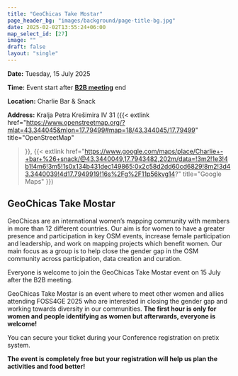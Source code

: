 ```yaml
---
title: "GeoChicas Take Mostar"
page_header_bg: "images/background/page-title-bg.jpg"
date: 2025-02-02T13:55:24+06:00
map_select_id: [27]
image: ""
draft: false
layout: "single"
---
```


**Date:** Tuesday, 15 July 2025

**Time:** Event start after **[B2B meeting](./b2b/)** end 

**Location:** Charlie Bar & Snack

**Address:** Kralja Petra Krešimira IV 31 ({{< extlink
    href="https://www.openstreetmap.org/?mlat=43.344045&mlon=17.79499#map=18/43.344045/17.79499"
    title="OpenStreetMap"
>}},
{{< extlink
    href="https://www.google.com/maps/place/Charlie+-+bar+%26+snack/@43.3440049,17.7943482,202m/data=!3m2!1e3!4b1!4m6!3m5!1s0x134b431dec149865:0x2c58d2dd60cd6829!8m2!3d43.3440039!4d17.7949919!16s%2Fg%2F11p56kvg14?"
    title="Google Maps"
>}})

## GeoChicas Take Mostar

GeoChicas are an international women’s mapping community with members in more
than 12 different countries. Our aim is for women to have a greater presence and
participation in key OSM events, increase female participation and leadership,
and work on mapping projects which benefit women. Our main focus as a group is
to help close the gender gap in the OSM community across participation, data
creation and curation.

Everyone is welcome to join the GeoChicas Take Mostar event on 15 July after the
B2B meeting.

GeoChicas Take Mostar is an event where to meet other women and allies attending
FOSS4GE 2025 who are interested in closing the gender gap and working towards
diversity in our communities. **The first hour is only for women and people
identifying as women but afterwards, everyone is welcome!**

You can secure your ticket during your Conference registration on pretix system.

**The event is completely free but your registration will help us plan the
activities and food better!**



<!--
{{< figure
    src="../../images/geochicas_banner.png"
    alttext="GeoChicas take Tartu! banner"
    link=""
    width="100%"
    target="blank"
    rel="noopener noreferrer"
    caption="GeoChicas take Tartu! banner"
    >}}
-->
